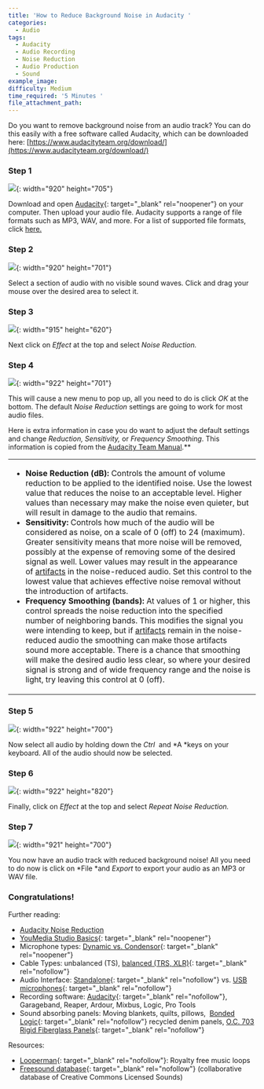 ```yaml
---
title: 'How to Reduce Background Noise in Audacity '
categories:
  - Audio
tags:
  - Audacity
  - Audio Recording
  - Noise Reduction
  - Audio Production
  - Sound
example_image:
difficulty: Medium
time_required: '5 Minutes '
file_attachment_path:
---
```


Do you want to remove background noise from an audio track? You can do this easily with a free software called Audacity, which can be downloaded here:&nbsp;[https://www.audacityteam.org/download/](https://www.audacityteam.org/download/)

### Step 1

![](/uploads/how-to-reduce-noise-in-audacity/1.JPG){: width="920" height="705"}

Download and open [Audacity](http://audacity.org/){: target="_blank" rel="noopener"} on your computer. Then upload your audio file. Audacity supports a range of file formats such as MP3, WAV, and more. For a list of supported file formats, click [here.](https://manual.audacityteam.org/man/importing_audio.html#:~:text=1%20Contents%202%20Audio%20File%20Formats%20Supported%20by,other%20information%20about%20the%20file%20to%20be%20)

### Step 2

![](/uploads/how-to-reduce-noise-in-audacity/2.JPG){: width="920" height="701"}

Select a section of audio with no visible sound waves. Click and drag your mouse over the desired area to select it.&nbsp;

### Step 3

![](/uploads/how-to-reduce-noise-in-audacity/2-5.png){: width="915" height="620"}

Next click on&nbsp;*Effect* at the top and select *Noise Reduction.*

### Step 4

![](/uploads/how-to-reduce-noise-in-audacity/3.JPG){: width="922" height="701"}

This will cause a new menu to pop up, all you need to do is click *OK*&nbsp;at the bottom. The default *Noise Reduction* settings are going to work for most audio files.

Here is extra information in case you do want to adjust the default settings and change&nbsp;*Reduction, Sensitivity,* or *Frequency Smoothing*. This information is copied from the [Audacity Team Manual](https://manual.audacityteam.org/man/noise_reduction.html#:~:text=Frequency%20Smoothing%20%28bands%29%3A%20At%20values%20of%201%20or,smoothing%20can%20make%20those%20artifacts%20sound%20more%20acceptable.).*​​​​​​*

<table><tbody><tr><td><ul><li><strong>Noise Reduction (dB):</strong>&nbsp;Controls the amount of volume reduction to be applied to the identified noise. Use the lowest value that reduces the noise to an acceptable level. Higher values than necessary may make the noise even quieter, but will result in damage to the audio that remains.</li><li><strong>Sensitivity:</strong>&nbsp;Controls how much of the audio will be considered as noise, on a scale of 0 (off) to 24 (maximum). Greater sensitivity means that more noise will be removed, possibly at the expense of removing some of the desired signal as well. Lower values may result in the appearance of&nbsp;<a href="https://manual.audacityteam.org/man/noise_reduction.html#artifacts">artifacts</a>&nbsp;in the noise-reduced audio. Set this control to the lowest value that achieves effective noise removal without the introduction of artifacts.</li><li><strong>Frequency Smoothing (bands):</strong>&nbsp;At values of 1 or higher, this control spreads the noise reduction into the specified number of neighboring bands. This modifies the signal you were intending to keep, but if&nbsp;<a href="https://manual.audacityteam.org/man/noise_reduction.html#artifacts">artifacts</a>&nbsp;remain in the noise-reduced audio the smoothing can make those artifacts sound more acceptable. There is a chance that smoothing will make the desired audio less clear, so where your desired signal is strong and of wide frequency range and the noise is light, try leaving this control at 0 (off).</li></ul></td></tr></tbody></table>

### Step 5

![](/uploads/how-to-reduce-noise-in-audacity/3x.JPG){: width="922" height="700"}

Now select all audio by holding down the&nbsp;*Ctrl&nbsp;*&nbsp;and&nbsp;*A&nbsp;*keys on your keyboard. All of the audio should now be selected.&nbsp;

### Step 6

![](/uploads/how-to-reduce-noise-in-audacity/4.png){: width="922" height="820"}

Finally, click on&nbsp;*Effect* at the top and select *Repeat Noise Reduction.*

### Step 7

![](/uploads/how-to-reduce-noise-in-audacity/5.png){: width="921" height="700"}

You now have an audio track with reduced background noise\! All you need to do now is click on&nbsp;*File&nbsp;*and&nbsp;*Export*&nbsp;to export your audio as an MP3 or WAV file.

### Congratulations\!

Further reading:

* [Audacity Noise Reduction](https://manual.audacityteam.org/man/noise_reduction.html#:~:text=Frequency%20Smoothing%20%28bands%29%3A%20At%20values%20of%201%20or,smoothing%20can%20make%20those%20artifacts%20sound%20more%20acceptable.)
* [YouMedia Studio Basics](https://docs.google.com/presentation/d/1UZIXr52EJaOGi1tqTqLOwp334qzR5dGZujGOPm71B5U/edit?usp=sharing){: target="_blank" rel="noopener"}
* Microphone types: [Dynamic vs. Condensor](https://service.shure.com/s/article/difference-between-a-dynamic-and-condenser-microphone){: target="_blank" rel="noopener"}
* Cable Types: unbalanced (TS), [balanced (TRS, XLR)](https://www.ians-net.co.uk/articles/balanced_lines.php){: target="_blank" rel="nofollow"}
* Audio Interface: [Standalone](https://www.amazon.com/Focusrite-Scarlett-Audio-Interface-Tools/dp/B07QR6Z1JB/ref=sr_1_4?keywords=audio+recording+interface&amp;qid=1581615835&amp;sr=8-4){: target="_blank" rel="nofollow"} vs. [USB microphones](https://www.amazon.com/Rode-NT-USB-Versatile-Studio-Quality-Microphone/dp/B00KQPGRRE/ref=sr_1_6?keywords=rode+podcast&amp;qid=1581615395&amp;sr=8-6){: target="_blank" rel="nofollow"}
* Recording software: [Audacity](https://www.audacityteam.org/){: target="_blank" rel="nofollow"}, Garageband, Reaper, Ardour, Mixbus, Logic, Pro Tools
* Sound absorbing panels: Moving blankets, quilts, pillows,&nbsp; [Bonded Logic](https://www.homedepot.com/p/Bonded-Logic-Inc-UltraSonic-12-in-x-12-in-Acoustic-Panels-Package-of-6-60600-11212/204153700){: target="_blank" rel="nofollow"} recycled denim panels, [O.C. 703 Rigid Fiberglass Panels](https://www.amazon.com/ATS-Acoustic-Panel-24x24x2-Inches/dp/B002WKDRGA/ref=pd_bxgy_2/138-0537608-0707704?_encoding=UTF8&amp;pd_rd_i=B002WKDRGA&amp;pd_rd_r=80ee85fe-0b9d-4c78-813a-7e5cabef32e9&amp;pd_rd_w=3YLTv&amp;pd_rd_wg=eJ15u&amp;pf_rd_p=fd08095f-55ff-4a15-9b49-4a1a719225a9&amp;pf_rd_r=D47YGFZWX572MXGCTKPM&amp;psc=1&amp;refRID=D47YGFZWX572MXGCTKPM){: target="_blank" rel="nofollow"}

Resources:

* [Looperman](https://www.looperman.com){: target="_blank" rel="nofollow"}\: Royalty free music loops
* [Freesound database](http://www.freesound.org){: target="_blank" rel="nofollow"} (collaborative database of Creative Commons Licensed Sounds)

&nbsp;
